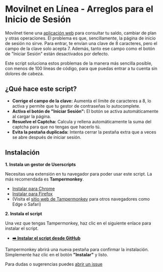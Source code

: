 # Movilnet en Línea - Arreglos para el Inicio de Sesión

Movilnet tiene una [aplicación web](http://aplicaciones.movilnet.com.ve/tumovilnetenlinea/inicio) para consultar tu saldo, cambiar de plan y otras operaciones. El problema es que, sencillamente, la página de inicio de sesión no sirve. Para entrar, te envían una clave de 8 caracteres, pero el campo de la clave solo acepta 7. Además, tanto ese campo como el botón de "Iniciar Sesión" están desactivados por defecto.

Este script soluciona estos problemas de la manera más sencilla posible, con menos de 100 líneas de código, para que puedas entrar a tu cuenta sin dolores de cabeza.

## ¿Qué hace este script?

-   **Corrige el campo de la clave:** Aumenta el límite de caracteres a 8, lo activa y permite que tu gestor de contraseñas lo autocomplete.
-   **Activa el botón de "Iniciar Sesión":** El botón se activa automáticamente al cargar la página.
-   **Resuelve el Captcha:** Calcula y rellena automáticamente la suma del captcha para que no tengas que hacerlo tú.
-   **Evita la pestaña duplicada:** Intenta cerrar la pestaña extra que a veces se abre después de iniciar sesión.

## Instalación

**1. Instala un gestor de Userscripts**

Necesitas una extensión en tu navegador para poder usar este script. La más recomendada es **Tampermonkey**.

-   [Instalar para Chrome](https://chrome.google.com/webstore/detail/tampermonkey/dhdgffkkebhmkfjojejmpbldmpobfkfo)
-   [Instalar para Firefox](https://addons.mozilla.org/es/firefox/addon/tampermonkey/)
-   (Visita el [sitio web de Tampermonkey](https://www.tampermonkey.net/) para otros navegadores como Edge o Safari)

**2. Instala el script**

Una vez que tengas Tampermonkey, haz clic en el siguiente enlace para instalar el script.

-   **[➡️ Instalar el script desde GitHub](https://raw.githubusercontent.com/unibend/movilnet-inicio-de-sesion/main/movilnet.user.js)**

Tampermonkey abrirá una nueva pestaña para confirmar la instalación. Simplemente haz clic en el botón **"Instalar"** y listo.

Para dudas o sugerencias puedes [abrir un issue](https://github.com/unibend/movilnet-inicio-de-sesion/issues/new/choose)
